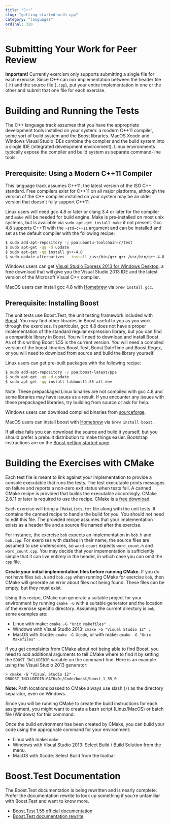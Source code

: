 ```yaml
---
title: "C++"
slug: "getting-started-with-cpp"
category: "languages"
ordinal: 310
---
```

# Submitting Your Work for Peer Review

**Important!**  Currently exercism only supports submitting a single
file for each exercise.  Since C++ can mix implementation between the
header file (`.h`) and the source file (`.cpp`), put your entire
implementation in one or the other and submit that one file for each
exercise.

# Building and Running the Tests

The C++ language track assumes that you have the appropriate development tools
installed on your system: a modern C++11 compiler, some sort of build
system and the Boost libraries.  MacOS Xcode and Windows Visual Studio
IDEs combine the compiler and the build system into a single IDE (integrated
development environment).  Linux environments typically expose the
compiler and build system as separate command-line tools.

## Prerequisite: Using a Modern C++11 Compiler

This language track assumes C++11, the latest version of the ISO C++ standard.
Free compilers exist for C++11 on all major platforms, although the version
of the C++ compiler installed on your system may be an older version that
doesn't fully support C++11.

Linux users will need gcc 4.8 or later or clang 3.4 or later for the compiler
and `make` will be needed for build engine.  Make is pre-installed on most
unix systems, but is available via `sudo apt-get install make` if not present.
Gcc 4.8 supports C++11 with the `-std=c++11` argument and can be installed and
set as the default compiler with the following recipe:

```bash
$ sudo add-apt-repository -y ppa:ubuntu-toolchain-r/test
$ sudo apt-get -qq -d update
$ sudo apt-get -qq install g++-4.8
$ sudo update-alternatives --install /usr/bin/g++ g++ /usr/bin/g++-4.8 90
```

Windows users can get
[Visual Studio Express 2013 for Windows Desktop](http://www.visualstudio.com/downloads/download-visual-studio-vs#d-express-windows-desktop),
a free download that will give you the Visual Studio 2013 IDE and the
latest version of the Microsoft Visual C++ compiler.

MacOS users can install gcc 4.8 with [Homebrew](http://brew.sh/) via
`brew install gcc`.

## Prerequisite: Installing Boost

The unit tests use Boost.Test, the unit testing framework included with
[Boost](http://www.boost.org/index.html).  You may find other libraries
in Boost useful to you as you work through the exercises.  In particular,
gcc 4.8 does not have a proper implementation of the standard regular
expression library, but you can find a compatible library in Boost.
You will need to download and install Boost.  As of this writing Boost
1.55 is the current version.  You will need a compiled version of the
boost libraries Boost.Test, Boost.DateTime and Boost.Regex, or you will
need to download from source and build the library yourself.

Linux users can get pre-built packages with the following recipe:

```bash
$ sudo add-apt-repository -y ppa:boost-latest/ppa
$ sudo apt-get -qq -d update
$ sudo apt-get -qq install libboost1.55-all-dev
```

Note: These prepackaged Linux binaries are not compiled with gcc 4.8 and
some libraries may have issues as a result.  If you encounter any issues
with these prepackaged libraries, try building from source or ask for help.

Windows users can download compiled binaries from [sourceforge](http://sourceforge.net/projects/boost/files/boost-binaries/1.55.0-build2/).

MacOS users can install boost with [Homebrew](http://brew.sh/) via
`brew install boost`.

If all else fails you can download the source and build it yourself,
but you should prefer a prebuilt distribution to make things easier.
Bootstrap instructions are on the
[Boost getting started page](http://www.boost.org/doc/libs/release/more/getting_started/index.html).

# Building the Exercises with CMake

Each test file is meant to link against your implementation to provide a
console executable that runs the tests.  The test executable prints messages
on failure and reports a non-zero exit status when tests fail.  A canned
CMake recipe is provided that builds the executable accordingly.
CMake 2.8.11 or later is required to use the recipe.
CMake is a [free download](http://www.cmake.org/).

Each exercise will bring a `CMakeLists.txt` file along with the unit
tests.  It contains the canned recipe to handle the build for you.
You should not need to edit this file.  The provided recipe assumes that
your implementation exists as a header file and a source file named after
the exercise.

For instance, the exercise `bob` expects an implementation in `bob.h`
and `bob.cpp`.  For exercises with dashes in their name, the source
files are assumed to use underscores, so `word-count` expects
`word_count.h` and `word_count.cpp`.  You may decide that your
impementation is sufficiently simple that it can live entirely in the
header, in which case you can omit the `cpp` file.

**Create your initial implementation files before running CMake.**  If
you do not have files `bob.h` and `bob.cpp` when running
CMake for exercise `bob`, then CMake will generate an error about files
not being found.  These files can be empty, but they must exist.

Using this recipe, CMake can generate a suitable project for your environment
by running `cmake -G` with a suitable generator and the location of the
exercise specific directory.  Assuming the current directory is `bob`,
some examples are:
* Linux with make: `cmake -G "Unix Makefiles" .`
* Windows with Visual Studio 2013: `cmake -G "Visual Studio 12" .`
* MacOS with Xcode: `cmake -G Xcode`, or with make: `cmake -G "Unix Makefiles" .`

If you get complaints from CMake about not being able to find Boost, you
need to add additional arguments to tell CMake where to find it by
setting the `BOOST_INCLUDEDIR` variable on the command-line.  Here is an
example using the Visual Studio 2013 generator:

```
> cmake -G "Visual Studio 12" -DBOOST_INCLUDEDIR:PATH=D:/Code/boost/boost_1_55_0 .
```

**Note:** Path locations passed to CMake always use slash (`/`) as the
directory separator, even on Windows.

Since you will be running CMake to create the build instructions for each
assignment, you might want to create a bash script (Linux/MacOS) or
batch file (Windows) for this command.

Once the build environment has been created by CMake, you can build your
code using the appropriate command for your environment:
* Linux with make: `make`
* Windows with Visual Studio 2013: Select Build / Build Solution from the menu.
* MacOS with Xcode: Select Build from the toolbar

# Boost.Test Documentation

The Boost.Test documentation is being rewritten and is nearly complete.
Prefer the documentation rewrite to look up something if you're unfamiliar
with Boost.Test and want to know more.
* [Boost.Test 1.55 official documentation](http://www.boost.org/doc/libs/1_55_0/libs/test/doc/html/index.html)
* [Boost.Test documentation rewrite](http://user.xmission.com/~legalize/boost.test/)
